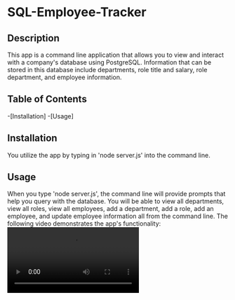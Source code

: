 # SQL-Employee-Tracker

## Description

This app is a command line application that allows you to view and interact with a company's database using PostgreSQL. Information that can be stored in this database include departments, role title and salary, role department, and employee information.

## Table of Contents
-[Installation]
-[Usage]


## Installation

You utilize the app by typing in 'node server.js' into the command line.

## Usage

When you type 'node server.js', the command line will provide prompts that help you query with the database. You will be able to view all departments, view all roles, view all employees, add a department, add a role, add an employee, and update employee information all from the command line. The following video demonstrates the app's functionality:
![alt text](</Users/cjosephs93/Desktop/Bootcamp/challenges/SQL-Employee-Tracker/Screen Recording 2024-05-25 at 12.18.54 AM.mp4>)

